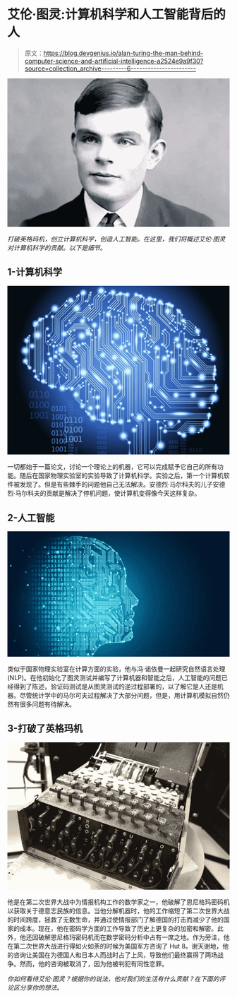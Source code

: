 # 艾伦·图灵:计算机科学和人工智能背后的人

> 原文：<https://blog.devgenius.io/alan-turing-the-man-behind-computer-science-and-artificial-intelligence-a2524e9a9f30?source=collection_archive---------6----------------------->

![](img/ee9b6a5af9e59b25b840d9470730a3c4.png)

*打破英格玛机，创立计算机科学，创造人工智能。在这里，我们将概述艾伦·图灵对计算机科学的贡献。以下是细节。*

## 1-计算机科学

![](img/772775a75568845101a0d1bb6eabe1d2.png)

一切都始于一篇论文，讨论一个理论上的机器，它可以完成赋予它自己的所有功能。随后在国家物理实验室的实验导致了计算机科学。实验之后，第一个计算机软件被发现了。但是有些棘手的问题他自己无法解决。安德烈·马尔科夫的儿子安德烈·马尔科夫的贡献是解决了停机问题，使计算机变得像今天这样复杂。

## 2-人工智能

![](img/37e0a5a0c6d5209b3e276a7e26825ea0.png)

类似于国家物理实验室在计算方面的实验，他与冯·诺依曼一起研究自然语言处理(NLP)。在他初始化了图灵测试并编写了计算机器和智能之后，人工智能的问题已经得到了陈述，验证码测试是从图灵测试的逆过程部署的，以了解它是人还是机器。尽管统计学中的马尔可夫过程解决了大部分问题，但是，用计算机模拟自然仍然有很多问题有待解决。

## 3-打破了英格玛机

![](img/5f31f2962488b2d88fc315e28bbefad0.png)

他是在第二次世界大战中为情报机构工作的数学家之一，他破解了恩尼格玛密码机以获取关于德意志民族的信息。当他分解机器时，他的工作缩短了第二次世界大战的时间跨度，拯救了无数生命，并通过使情报部门了解德国的打击而减少了他的国家的成本。现在，他在密码学方面的工作导致了历史上更复杂的加密和解密。此外，他还因破解恩尼格玛密码机而在数学密码分析中占有一席之地。作为旁注，他在第二次世界大战进行得如火如荼的时候为美国军方咨询了 Hut 8。谢天谢地，他的咨询让美国在为德国人和日本人而战时占了上风，导致他们最终赢得了两场战争。然而，他的咨询被取消了，因为他被判犯有同性恋罪。

*你如何看待艾伦·图灵？根据你的说法，他对我们的生活有什么贡献？在下面的评论区分享你的想法。*